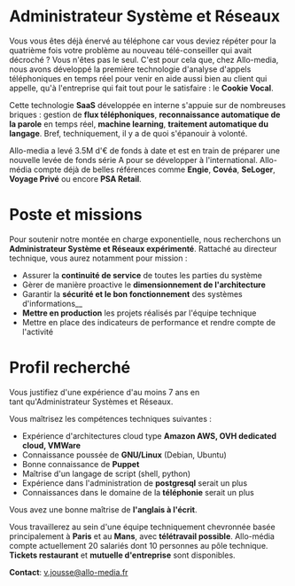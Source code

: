# Administrateur Système et Réseaux

Vous vous êtes déjà énervé au téléphone car vous deviez répéter pour la quatrième fois votre problème au nouveau télé-conseiller qui avait décroché ? Vous n'êtes pas le seul. C'est pour cela que, chez Allo-media, nous avons développé la première technologie d'analyse d'appels téléphoniques en temps réel pour venir en aide aussi bien au client qui appelle, qu'à l'entreprise qui fait tout pour le satisfaire : le __Cookie Vocal__.

Cette technologie __SaaS__ développée en interne s'appuie sur de nombreuses briques : gestion de __flux téléphoniques__, __reconnaissance automatique de la parole__ en temps réel, __machine learning__, __traitement automatique du langage__. Bref, techniquement, il y a de quoi s'épanouir à volonté.

Allo-media a levé 3.5M d'€ de fonds à date et est en train de préparer une nouvelle levée de fonds série A pour se développer à l'international. Allo-média compte déjà de belles références comme __Engie__, __Covéa__, __SeLoger__, __Voyage Privé__ ou encore __PSA Retail__.

# Poste et missions

Pour soutenir notre montée en charge exponentielle, nous recherchons un __Administrateur Système et Réseaux expérimenté__. Rattaché au directeur technique, vous aurez notamment pour mission :

- Assurer la __continuité de service__ de toutes les parties du système
- Gèrer de manière proactive le __dimensionnement de l'architecture__
- Garantir la __sécurité et le bon fonctionnement__ des systèmes d'informations__
- __Mettre en production__ les projets réalisés par l'équipe technique
- Mettre en place des indicateurs de performance et rendre compte de l'activité

# Profil recherché

Vous justifiez d'une expérience d'au moins 7 ans en tant qu'Administrateur Systèmes et Réseaux.

Vous maîtrisez les compétences techniques suivantes :

- Expérience d'architectures cloud type __Amazon AWS, OVH dedicated cloud, VMWare__
- Connaissance poussée de __GNU/Linux__ (Debian, Ubuntu)
- Bonne connaissance de __Puppet__
- Maîtrise d'un langage de script (shell, python)
- Expérience dans l'administration de __postgresql__ serait un plus
- Connaissances dans le domaine de la __téléphonie__ serait un plus

Vous avez une bonne maîtrise de __l'anglais à l'écrit__. 

Vous travaillerez au sein d'une équipe techniquement chevronnée basée principalement à __Paris__ et au __Mans__, avec __télétravail possible__. Allo-média compte actuellement 20 salariés dont 10 personnes au pôle technique. __Tickets restaurant__ et __mutuelle d'entreprise__ sont disponibles.

__Contact__: [v.jousse@allo-media.fr](v.jousse@allo-media.fr)
